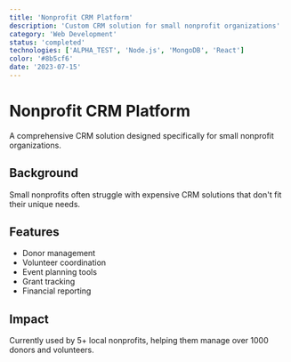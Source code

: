 ```yaml
---
title: 'Nonprofit CRM Platform'
description: 'Custom CRM solution for small nonprofit organizations'
category: 'Web Development'
status: 'completed'
technologies: ['ALPHA_TEST', 'Node.js', 'MongoDB', 'React']
color: '#8b5cf6'
date: '2023-07-15'
---
```


# Nonprofit CRM Platform

A comprehensive CRM solution designed specifically for small nonprofit organizations.

## Background
Small nonprofits often struggle with expensive CRM solutions that don't fit their unique needs.

## Features
- Donor management
- Volunteer coordination
- Event planning tools
- Grant tracking
- Financial reporting

## Impact
Currently used by 5+ local nonprofits, helping them manage over 1000 donors and volunteers.
